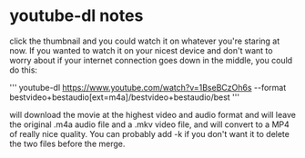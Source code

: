 # youtube-dl notes


click the thumbnail and you could watch it on whatever you're staring at now. If you wanted to watch it on your nicest device and don't want to worry about if your internet connection goes down in the middle, you could do this: 

'''
youtube-dl https://www.youtube.com/watch?v=1BseBCzOh6s --format bestvideo+bestaudio[ext=m4a]/bestvideo+bestaudio/best
'''

will download the movie at the highest video and audio format and will leave the original .m4a audio file and a .mkv video file, and will convert to a MP4 of really nice quality. You can probably add -k if you don't want it to delete the two files before the merge.


